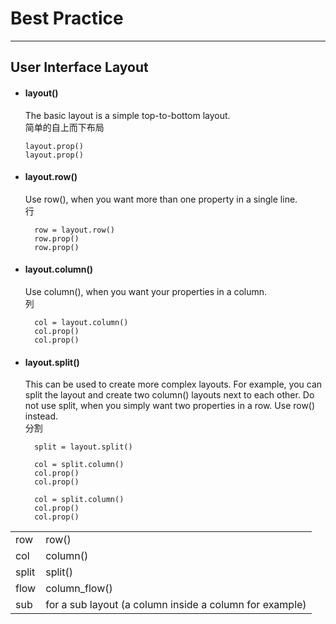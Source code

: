# Best Practice

---

## User Interface Layout

+ #### layout()
    The basic layout is a simple top-to-bottom layout.  
    简单的自上而下布局
  
      layout.prop()
      layout.prop()


+ #### layout.row()  
  Use row(), when you want more than one property in a single line.  
  行
  
        row = layout.row()
        row.prop()
        row.prop()


+ #### layout.column()  
  Use column(), when you want your properties in a column.  
  列
  
        col = layout.column()
        col.prop()
        col.prop()

+ #### layout.split()  
  This can be used to create more complex layouts. For example, you can split the layout and create two column() layouts next to each other. Do not use split, when you simply want two properties in a row. Use row() instead.  
  分割
  
        split = layout.split()
        
        col = split.column()
        col.prop()
        col.prop()
        
        col = split.column()
        col.prop()
        col.prop()

  
|||
|---- |---- |
|row|row()|
|col|column()|
|split|split()|
|flow|column_flow()|
|sub|for a sub layout (a column inside a column for example)|